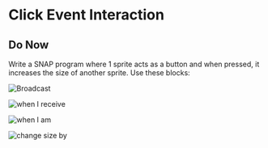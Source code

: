 # Click Event Interaction

## Do Now

Write a SNAP program where 1 sprite acts as a button and when pressed, it increases the size of another sprite. Use these blocks:

![Broadcast](broadcast.png)

![when I receive](whenIReceive.png)

![when I am](whenIam.PNG)

![change size by](changeSizeBy.PNG)
